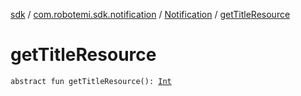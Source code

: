 [sdk](../../index.md) / [com.robotemi.sdk.notification](../index.md) / [Notification](index.md) / [getTitleResource](./get-title-resource.md)

# getTitleResource

`abstract fun getTitleResource(): `[`Int`](https://kotlinlang.org/api/latest/jvm/stdlib/kotlin/-int/index.html)